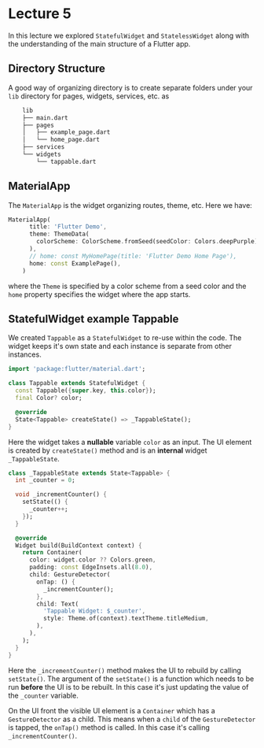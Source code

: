 # Lecture 5

In this lecture we explored `StatefulWidget` and `StatelessWidget` along with the understanding of the main structure of a Flutter app.

## Directory Structure

A good way of organizing directory is to create separate folders under your `lib` directory for pages, widgets, services, etc. as
```zsh
    lib
    ├── main.dart
    ├── pages
    │   ├── example_page.dart
    │   └── home_page.dart
    ├── services
    └── widgets
        └── tappable.dart
```

## MaterialApp

The `MaterialApp` is the widget organizing routes, theme, etc. Here we have:
```dart
MaterialApp(
      title: 'Flutter Demo',
      theme: ThemeData(
        colorScheme: ColorScheme.fromSeed(seedColor: Colors.deepPurple),
      ),
      // home: const MyHomePage(title: 'Flutter Demo Home Page'),
      home: const ExamplePage(),
    )
```
where the `Theme` is specified by a color scheme from a seed color and the `home` property specifies the widget where the app starts. 

## StatefulWidget example Tappable

We created `Tappable` as a `StatefulWidget` to re-use within the code. The widget keeps it's own state and each instance is separate from other instances.

```dart
import 'package:flutter/material.dart';

class Tappable extends StatefulWidget {
  const Tappable({super.key, this.color});
  final Color? color;

  @override
  State<Tappable> createState() => _TappableState();
}
```
Here the widget takes a **nullable** variable `color` as an input. The UI element is created by `createState()` method and is an **internal** widget `_TappableState`.

```dart
class _TappableState extends State<Tappable> {
  int _counter = 0;

  void _incrementCounter() {
    setState(() {
      _counter++;
    });
  }

  @override
  Widget build(BuildContext context) {
    return Container(
      color: widget.color ?? Colors.green,
      padding: const EdgeInsets.all(8.0),
      child: GestureDetector(
        onTap: () {
          _incrementCounter();
        },
        child: Text(
          'Tappable Widget: $_counter',
          style: Theme.of(context).textTheme.titleMedium,
        ),
      ),
    );
  }
}
```
Here the `_incrementCounter()` method makes the UI to rebuild by calling `setState()`. The argument of the `setState()` is a function which needs to be run **before** the UI is to be rebuilt. In this case it's just updating the value of the `_counter` variable.

On the UI front the visible UI element is a `Container` which has a `GestureDetector` as a child. This means when a `child` of the `GestureDetector` is tapped, the `onTap()` method is called. In this case it's calling `_incrementCounter()`.
